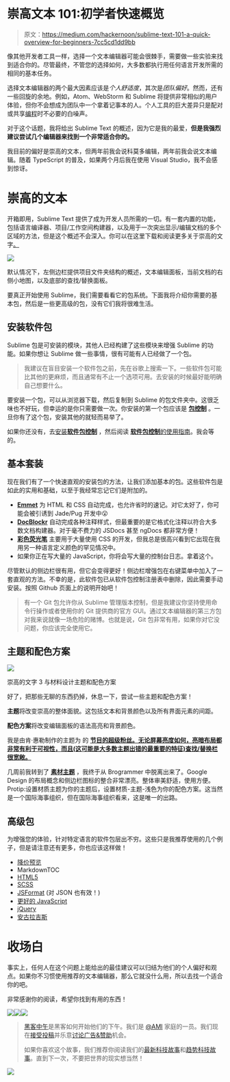 # 崇高文本 101:初学者快速概览

> 原文：<https://medium.com/hackernoon/sublime-text-101-a-quick-overview-for-beginners-7cc5cd1dd9bb>

像其他开发者工具一样，选择一个文本编辑器可能会很棘手，需要做一些实验来找到适合你的。尽管最终，不管您的选择如何，大多数都执行用任何语言开发所需的相同的基本任务。

选择文本编辑器的两个最大因素应该是*个人舒适度*，其次是*团队偏好*。然而，还有一些回旋的余地。例如，Atom、WebStorm 和 Sublime 将提供非常相似的用户体验，但你不会想成为团队中一个拿着记事本的人。个人工具的巨大差异只是配对或共享[编程](https://hackernoon.com/tagged/programming)时不必要的白噪声。

对于这个话题，我将给出 Sublime Text 的概述，因为它是我的最爱，**但是我强烈建议尝试几个编辑器来找到一个非常适合你的。**

我目前的偏好是崇高的文本，但两年前我会说科莫多编辑，两年前我会说文本编辑。随着 TypeScript 的普及，如果两个月后我在使用 Visual Studio，我不会感到惊讶。

# 崇高的文本

开箱即用，Sublime Text 提供了成为开发人员所需的一切。有一套内置的功能，包括语言编译器、项目/工作空间构建器，以及用于一次突出显示/编辑文档的多个区域的方法，但是这个概述不会深入。你可以在这里下载和阅读更多关于崇高的文字[。](https://www.sublimetext.com/)

![](img/c8612cf21ee64a0b7430d6db7376cb57.png)

默认情况下，左侧边栏提供项目文件夹结构的概述，文本编辑面板，当前文档的右侧小地图，以及底部的查找/替换面板。

要真正开始使用 Sublime，我们需要看看它的包系统。下面我将介绍你需要的基本包，然后是一些更高级的包，没有它们我将很难生活。

## 安装软件包

Sublime 包是可安装的模块，其他人已经构建了这些模块来增强 Sublime 的功能。如果你想让 Sublime 做一些事情，很有可能有人已经做了一个包。

> 我建议在盲目安装一个软件包之前，先在谷歌上搜索一下。一些软件包可能比其他的更麻烦，而且通常有不止一个选项可用。去安装的时候最好能明确自己想要什么。

要安装一个包，可以从浏览器下载，然后复制到 Sublime 的包文件夹中。这很乏味也不好玩，但幸运的是你只需要做一次。你安装的第一个包应该是 [**包控制**](https://packagecontrol.io/installation) 。一旦你有了这个包，安装其他的就轻而易举了。

如果你还没有，去[安装**软件包控制**](https://packagecontrol.io/installation) ，然后阅读 [**软件包控制**的使用指南](https://packagecontrol.io/docs/usage)。我会等的。

## 基本套装

现在我们有了一个快速直观的安装包的方法，让我们添加基本的包。这些软件包是如此的实用和基础，以至于我经常忘记它们是附加的。

*   [**Emmet**](http://www.hongkiat.com/blog/html-css-faster-emmet/) 为 HTML 和 CSS 自动完成，也允许省时的速记。对它太好了，你可能会被引诱到 Jade/Pug 开发中😮
*   [**DocBlockr**](https://packagecontrol.io/packages/DocBlockr) 自动完成各种注释样式，但最重要的是它格式化注释以符合大多数文档构建器。对于毫不费力的 JSDocs 甚至 ngDocs 都非常方便！
*   [**彩色荧光笔**](https://packagecontrol.io/packages/Color%20Highlighter) 主要用于大量使用 CSS 的开发，但我总是很高兴看到它出现在我用另一种语言定义颜色的罕见情况中。
*   如果你正在写大量的 JavaScript，你将会写大量的控制台日志。拿着这个。

尽管默认的侧边栏很有用，但它会变得更好！侧边栏增强包在右键菜单中加入了一套直观的方法。不幸的是，此软件包已从软件包控制注册表中删除，因此需要手动安装。按照 Github 页面上的说明开始吧！

> 有一个 Git 包允许你从 Sublime 管理版本控制，但是我建议你坚持使用命令行操作或者使用你的 Git 提供商的官方 GUI。通过文本编辑器的第三方包对我来说就像一场危险的赌博。也就是说，Git 包非常有用，如果你对它没问题，你应该完全使用它。

## 主题和配色方案

![](img/a6a0117e20ffe34668b785bef9c558f5.png)

崇高的文字 3 与材料设计主题和配色方案

好了，把那些无聊的东西扔掉，休息一下，尝试一些主题和配色方案！

**主题**将改变崇高的整体面貌。这包括文本和背景颜色以及所有界面元素的间距。

**配色方案**将改变编辑面板的语法高亮和背景颜色。

我是由肯·惠勒制作的主题为 的 [**节目的超级粉丝。无论屏幕亮度如何，亮暗布局都非常有利于可视性，而且(这可能是大多数主题出错的最重要的特征)查找/替换栏很宽敞。**](https://packagecontrol.io/packages/Theme%20-%20Brogrammer)

几周前我转到了 [**素材主题**](https://packagecontrol.io/packages/Material%20Theme) ，我终于从 Brogrammer 中脱离出来了。Google Design 的布局概念和侧边栏图标的整合非常漂亮。整体审美舒适，使用方便。Protip:设置材质主题为你的主题后，设置材质-主题-浅色为你的配色方案。这当然是一个国际海事组织，但在国际海事组织看来，这是唯一的出路。

## 高级包

为增强您的体验，针对特定语言的软件包层出不穷。这些只是我推荐使用的几个例子，但是请注意还有更多，你也应该这样做！

*   [降价预览](https://packagecontrol.io/packages/Markdown%20Preview)
*   MarkdownTOC
*   [HTML5](https://packagecontrol.io/packages/HTML5)
*   [SCSS](https://packagecontrol.io/packages/SCSS)
*   [JSFormat](https://packagecontrol.io/packages/JsFormat) (对 JSON 也有效！)
*   [更好的 JavaScript](https://packagecontrol.io/packages/Better%20JavaScript)
*   [jQuery](https://packagecontrol.io/packages/jQuery)
*   [安古拉吉斯](https://packagecontrol.io/packages/AngularJS)

# 收场白

事实上，任何人在这个问题上能给出的最佳建议可以归结为他们的个人偏好和观点。如果你不习惯使用推荐的文本编辑器，那么它就没什么用，所以去找一个适合你的吧。

非常感谢你的阅读，希望你找到有用的东西！

[![](img/50ef4044ecd4e250b5d50f368b775d38.png)](http://bit.ly/HackernoonFB)[![](img/979d9a46439d5aebbdcdca574e21dc81.png)](https://goo.gl/k7XYbx)[![](img/2930ba6bd2c12218fdbbf7e02c8746ff.png)](https://goo.gl/4ofytp)

> [黑客中午](http://bit.ly/Hackernoon)是黑客如何开始他们的下午。我们是 [@AMI](http://bit.ly/atAMIatAMI) 家庭的一员。我们现在[接受投稿](http://bit.ly/hackernoonsubmission)并乐意[讨论广告&赞助](mailto:partners@amipublications.com)机会。
> 
> 如果你喜欢这个故事，我们推荐你阅读我们的[最新科技故事](http://bit.ly/hackernoonlatestt)和[趋势科技故事](https://hackernoon.com/trending)。直到下一次，不要把世界的现实想当然！

[![](img/be0ca55ba73a573dce11effb2ee80d56.png)](https://goo.gl/Ahtev1)